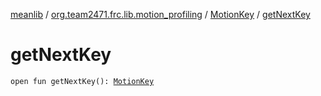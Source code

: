 [meanlib](../../index.md) / [org.team2471.frc.lib.motion_profiling](../index.md) / [MotionKey](index.md) / [getNextKey](./get-next-key.md)

# getNextKey

`open fun getNextKey(): `[`MotionKey`](index.md)